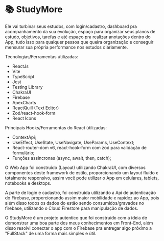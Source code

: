 # 📚 StudyMore
Ele vai turbinar seus estudos, com login/cadastro, dashboard pra acompanhamento da sua evolução, espaço para organizar seus planos de estudo, objetivos, 
tarefas e até espaço pra realizar anotações dentro do App, tudo isso para qualquer pessoa que queira organização e conseguir mensurar sua própria performance nos estudos diáriamente.

Técnologias/Ferramentas útilizadas:
- ReactJs
- Vite
- TypeScript
- Jest
- Testing Library
- ChakraUI
- Firebase
- ApexCharts
- ReactQuill (Text Editor)
- Zod/react-hook-form
- React Icons

Principais Hooks/Ferramentas do React útilizadas:
- ContextApi;
- UseEffect, UseState, UseNavigate, UseParams, UseContext;
- React-router-dom v6, react-hook-form com zod para validação de formulário;
- Funções assincronas (async, await, then, catch);

O Web App foi construído (Layout) utilizando ChakraUI, com diversos componentes deste framework de estilo, 
proporcionando um layout fluído e totalmente responsivo, assim você pode utilizar o App em celulares, tablets, notebooks e desktops.

A parte de login e cadastro, foi construída utilizando a Api de autenticação do Firebase, proporcionando assim maior mobilidade e rapidez ao App, pois além disso
todos os dados do estão sendo consumidos/gravados no firebase, utilizando o Cloud Firestore para manipulação de dados.

O StudyMore é um projeto autentico que foi construído com a ideia de demonstrar uma boa parte dos meus conhecimentos em Front-End, 
além disso resolvi conectar o app com o Firebase pra entregar algo próximo a "FullStack" de uma forma mais simples e útil.
